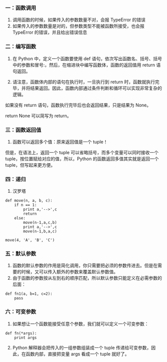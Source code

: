 ### 一：函数调用

1. 调用函数的时候，如果传入的参数数量不对，会报 TypeError 的错误
2. 如果传入的参数数量是对的，但参数类型不能被函数所接受，也会报 TypeError 的错误，并且给出错误信息

### 二：编写函数

1. 在 Python 中，定义一个函数要使用 def 语句，依次写出函数名、括号、括号中的参数和冒号:，然后，在缩进块中编写函数体，函数的返回值用 return 语句返回。

2. 请注意，函数体内部的语句在执行时，一旦执行到 return 时，函数就执行完毕，并将结果返回。因此，函数内部通过条件判断和循环可以实现非常复杂的逻辑。

如果没有 return 语句，函数执行完毕后也会返回结果，只是结果为 None。

return None 可以简写为 return。

### 三：函数返回值

1. 函数可以返回多个值：原来返回值是一个 tuple！

但是，在语法上，返回一个 tuple 可以省略括号，而多个变量可以同时接收一个 tuple，按位置赋给对应的值，所以，Python 的函数返回多值其实就是返回一个 tuple，但写起来更方便。

### 四：递归

1. 汉罗塔

```
def move(n, a, b, c):
    if n == 1:
        print a,'-->',c
        return
    else:
        move(n-1,a,c,b)
        print a,'-->',c
        move(n-1,b,a,c)

move(4, 'A', 'B', 'C')
```

### 五：默认参数

1. 函数的默认参数的作用是简化调用，你只需要把必须的参数传进去。但是在需要的时候，又可以传入额外的参数来覆盖默认参数值。
2. 由于函数的参数按从左到右的顺序匹配，所以默认参数只能定义在必需参数的后面：

```
def fn1(a, b=1, c=2):
    pass
```

### 六：可变参数

1. 如果想让一个函数能接受任意个参数，我们就可以定义一个可变参数：

```
def fn(*args):
    print args
```

2. Python 解释器会把传入的一组参数组装成一个 tuple 传递给可变参数，因此，在函数内部，直接把变量 args 看成一个 tuple 就好了。
